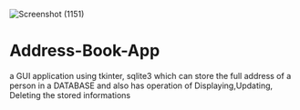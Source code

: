 ![Screenshot (1151)](https://user-images.githubusercontent.com/55661515/110488272-5593a300-8114-11eb-898a-fa8b2613357f.png)

# Address-Book-App
a GUI application using tkinter, sqlite3 which
can store the full address of a person in a DATABASE and also has 
operation of Displaying,Updating, Deleting the stored informations
